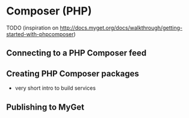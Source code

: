 # Composer \(PHP\)

TODO (inspiration on http://docs.myget.org/docs/walkthrough/getting-started-with-phpcomposer)

## Connecting to a PHP Composer feed

## Creating PHP Composer packages

+ very short intro to build services

## Publishing to MyGet
